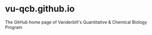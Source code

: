 # vu-qcb.github.io
The GitHub home page of Vanderbilt's Quantitative &amp; Chemical Biology Program
